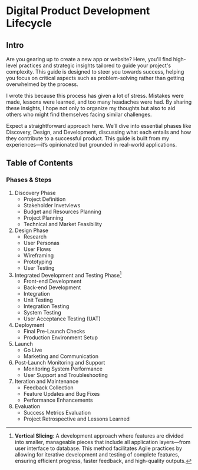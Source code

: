 # Digital Product Development Lifecycle

## Intro

Are you gearing up to create a new app or website? Here, you'll find high-level practices and strategic insights tailored to guide your project's complexity. This guide is designed to steer you towards success, helping you focus on critical aspects such as problem-solving rather than getting overwhelmed by the process.

I wrote this because this process has given a lot of stress. Mistakes were made, lessons were learned, and too many headaches were had. By sharing these insights, I hope not only to organize my thoughts but also to aid others who might find themselves facing similar challenges.

Expect a straightforward approach here. We’ll dive into essential phases like Discovery, Design, and Development, discussing what each entails and how they contribute to a successful product. This guide is built from my experiences—it’s opinionated but grounded in real-world applications.

## Table of Contents

### Phases & Steps

1. Discovery Phase
   * Project Definition
   * Stakeholder Invetviews
   * Budget and Resources Planning
   * Project Planning
   * Technical and Market Feasibility
2. Design Phase
   * Research
   * User Personas
   * User Flows
   * Wireframing
   * Prototyping
   * User Testing
3. Integrated Development and Testing Phase[^1]
   * Front-end Development
   * Back-end Development
   * Integration
   * Unit Testing
   * Integration Testing
   * System Testing
   * User Acceptance Testing (UAT)
4. Deployment
   * Final Pre-Launch Checks
   * Production Environment Setup
5. Launch
   * Go Live
   * Marketing and Communication
6. Post-Launch Monitoring and Support
   * Monitoring System Performance
   * User Support and Troubleshooting
7. Iteration and Maintenance
   * Feedback Collection
   * Feature Updates and Bug Fixes
   * Performance Enhancements
8. Evaluation
   * Success Metrics Evaluation
   * Project Retrospective and Lessons Learned

[^1]:**Vertical Slicing**: A development approach where features are divided into smaller, manageable pieces that include all application layers—from user interface to database. This method facilitates Agile practices by allowing for iterative development and testing of complete features, ensuring efficient progress, faster feedback, and high-quality outputs.
